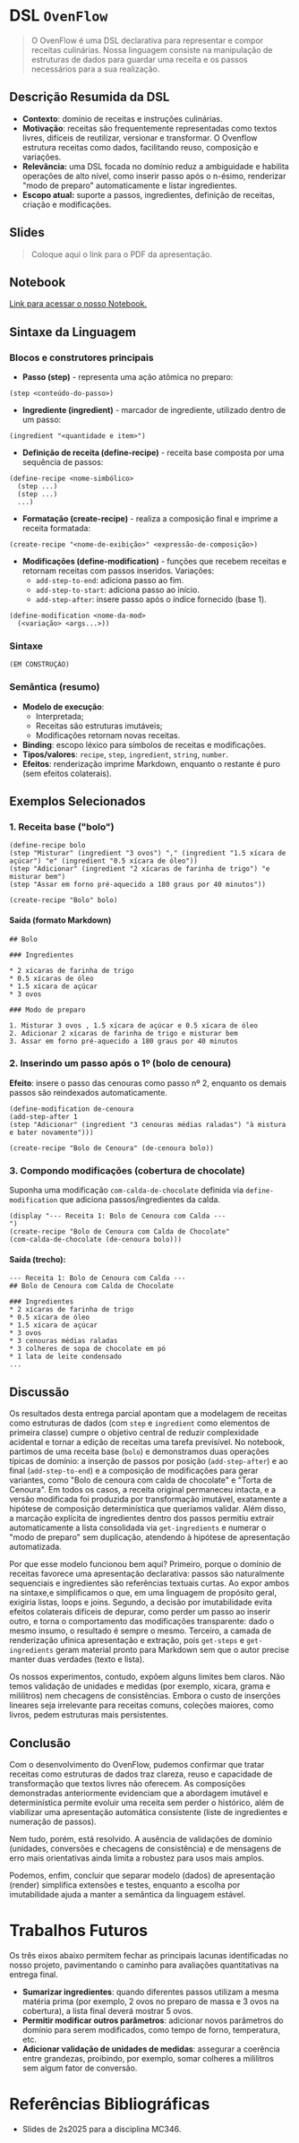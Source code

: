 # DSL `OvenFlow`

> O OvenFlow é uma DSL declarativa para representar e compor receitas culinárias. Nossa linguagem consiste na manipulação de estruturas de dados para guardar uma receita e os passos necessários para a sua realização.

## Descrição Resumida da DSL

- **Contexto**: domínio de receitas e instruções culinárias.
- **Motivação**: receitas são frequentemente representadas como textos livres, difíceis de reutilizar, versionar e
transformar. O Ovenflow estrutura receitas como dados, facilitando reuso, composição e variações.
- **Relevância:** uma DSL focada no domínio reduz a ambiguidade e habilita operações de alto nível, como inserir passo
após o n-ésimo, renderizar "modo de preparo" automaticamente e listar ingredientes.
- **Escopo atual:** suporte a passos, ingredientes, definição de receitas, criação e modificações.

## Slides

> Coloque aqui o link para o PDF da apresentação.

## Notebook

[Link para acessar o nosso Notebook.](https://github.com/carolkekas28/mc346/blob/main/ovenflow.ipynb)

## Sintaxe da Linguagem

### Blocos e construtores principais
- **Passo (step)** - representa uma ação atômica no preparo:
```
(step <conteúdo-do-passo>)
```

- **Ingrediente (ingredient)** - marcador de ingrediente, utilizado dentro de um passo:
```
(ingredient "<quantidade e item>")
```

- **Definição de receita (define-recipe)** - receita base composta por uma sequência de passos:
```
(define-recipe <nome-simbólico>
  (step ...)
  (step ...)
  ...)
```

- **Formatação (create-recipe)** - realiza a composição final e imprime a receita formatada:
```
(create-recipe "<nome-de-exibição>" <expressão-de-composição>)
```

- **Modificações (define-modification)** - funções que recebem receitas e retornam receitas com passos inseridos. Variações:
  - `add-step-to-end`: adiciona passo ao fim.
  - `add-step-to-start`: adiciona passo ao início.
  - `add-step-after`: insere passo após o índice fornecido (base 1).
```
(define-modification <nome-da-mod>
  (<variação> <args...>))
```

### Sintaxe
```
(EM CONSTRUÇÃO)
```

### Semântica (resumo)
- **Modelo de execução**:
  - Interpretada;
  - Receitas são estruturas imutáveis;
  - Modificações retornam novas receitas.
- **Binding**: escopo léxico para símbolos de receitas e modificações.
- **Tipos/valores**: `recipe`, `step`, `ingredient`, `string`, `number`.
- **Efeitos**: renderização imprime Markdown, enquanto o restante é puro (sem efeitos colaterais).

## Exemplos Selecionados
### 1. Receita base ("bolo")
```
(define-recipe bolo
(step "Misturar" (ingredient "3 ovos") "," (ingredient "1.5 xícara de açúcar") "e" (ingredient "0.5 xícara de óleo"))
(step "Adicionar" (ingredient "2 xícaras de farinha de trigo") "e misturar bem")
(step "Assar em forno pré-aquecido a 180 graus por 40 minutos"))

(create-recipe "Bolo" bolo)
```
#### Saída (formato Markdown)
```
## Bolo

### Ingredientes

* 2 xícaras de farinha de trigo
* 0.5 xícaras de óleo
* 1.5 xícara de açúcar
* 3 ovos

### Modo de preparo

1. Misturar 3 ovos , 1.5 xícara de açúcar e 0.5 xícara de óleo
2. Adicionar 2 xícaras de farinha de trigo e misturar bem
3. Assar em forno pré-aquecido a 180 graus por 40 minutos
```

### 2. Inserindo um passo após o 1º (bolo de cenoura)
**Efeito**: insere o passo das cenouras como passo nº 2, enquanto os demais passos são reindexados automaticamente.
```
(define-modification de-cenoura
(add-step-after 1
(step "Adicionar" (ingredient "3 cenouras médias raladas") "à mistura e bater novamente")))

(create-recipe "Bolo de Cenoura" (de-cenoura bolo))
```

### 3. Compondo modificações (cobertura de chocolate)
Suponha uma modificação `com-calda-de-chocolate` definida via `define-modification` que adiciona passos/ingredientes da calda.
```
(display "--- Receita 1: Bolo de Cenoura com Calda ---
")
(create-recipe "Bolo de Cenoura com Calda de Chocolate"
(com-calda-de-chocolate (de-cenoura bolo)))
```
#### Saída (trecho):
```
--- Receita 1: Bolo de Cenoura com Calda ---
## Bolo de Cenoura com Calda de Chocolate

### Ingredientes
* 2 xícaras de farinha de trigo
* 0.5 xícara de óleo
* 1.5 xícara de açúcar
* 3 ovos
* 3 cenouras médias raladas
* 3 colheres de sopa de chocolate em pó
* 1 lata de leite condensado
...
```

## Discussão
Os resultados desta entrega parcial apontam que a modelagem de receitas como estruturas de dados (com `step` e `ingredient` como elementos de primeira classe) cumpre o objetivo central de reduzir complexidade acidental e tornar a edição de receitas uma tarefa previsível. No notebook, partimos de uma receita base (`bolo`) e demonstramos duas operações típicas de domínio: a inserção de passos por posição (`add-step-after`) e ao final (`add-step-to-end`) e a composição de modificações para gerar variantes, como "Bolo de cenoura com calda de chocolate" e "Torta de Cenoura". Em todos os casos, a receita original permaneceu intacta, e a versão modificada foi produzida por transformação imutável, exatamente a hipótese de composição determinística que queríamos validar. Além disso, a marcação explícita de ingredientes dentro dos passos permitiu extrair automaticamente a lista consolidada via `get-ingredients` e numerar o "modo de preparo" sem duplicação, atendendo à hipótese de apresentação automatizada.

Por que esse modelo funcionou bem aqui? Primeiro, porque o domínio de receitas favorece uma apresentação declarativa: passos são naturalmente sequenciais e ingredientes são referências textuais curtas. Ao expor ambos na sintaxe,e simplificamos o que, em uma linguagem de propósito geral, exigiria listas, loops e joins. Segundo, a decisão por imutabilidade evita efeitos colaterais difíceis de depurar, como perder um passo ao inserir outro, e torna o comportamento das modificações transparente: dado o mesmo insumo, o resultado é sempre o mesmo. Terceiro, a camada de renderização ufinica apresentação e extração, pois `get-steps` e `get-ingredients` geram material pronto para Markdown sem que o autor precise manter duas verdades (texto e lista). 

Os nossos experimentos, contudo, expõem alguns limites bem claros. Não temos validação de unidades e medidas (por exemplo, xícara, grama e mililitros) nem checagens de consistências. Embora o custo de inserções lineares seja irrelevante para receitas comuns, coleções maiores, como livros, pedem estruturas mais persistentes.

## Conclusão

Com o desenvolvimento do OvenFlow, pudemos confirmar que tratar receitas como estruturas de dados traz clareza, reuso e capacidade de transformação que textos livres não oferecem. As composições demonstradas anteriormente evidenciam que a abordagem imutável e determinística permite evoluir uma receita sem perder o histórico, além de viabilizar uma apresentação automática consistente (liste de ingredientes e numeração de passos). 

Nem tudo, porém, está resolvido. A ausência de validações de domínio (unidades, conversões e checagens de consistência) e de mensagens de erro mais orientativas ainda limita a robustez para usos mais amplos.

Podemos, enfim, concluir que separar modelo (dados) de apresentação (render) simplifica extensões e testes, enquanto a escolha por imutabilidade ajuda a manter a semântica da linguagem estável.

# Trabalhos Futuros

Os três eixos abaixo permitem fechar as principais lacunas identificadas no nosso projeto, pavimentando o caminho para avaliações quantitativas na entrega final. 

- **Sumarizar ingredientes**: quando diferentes passos utilizam a mesma matéria prima (por exemplo, 2 ovos no preparo de massa e 3 ovos na cobertura), a lista final deverá mostrar 5 ovos. 
- **Permitir modificar outros parâmetros**: adicionar novos parâmetros do domínio para serem modificados, como tempo de forno, temperatura, etc.
- **Adicionar validação de unidades de medidas**: assegurar a coerência entre grandezas, proibindo, por exemplo, somar colheres a mililitros sem algum fator de conversão. 

# Referências Bibliográficas

- Slides de 2s2025 para a disciplina MC346.
